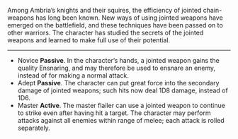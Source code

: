 Among Ambria’s knights and their squires, the efficiency of jointed chain-weapons has long been known. New ways of using jointed weapons have emerged on the battlefield, and these techniques have been passed on to other warriors. The character has studied the secrets of the jointed weapons and learned to make full use of their potential.

---
- Novice **Passive**. In the character’s hands, a jointed weapon gains the quality Ensnaring, and may therefore be used to ensnare an enemy, instead of for making a normal attack.
- Adept **Passive**. The character can put great force into the secondary damage of jointed weapons; such hits now deal 1D8 damage, instead of 1D6.
- Master **Active**. The master flailer can use a jointed weapon to continue to strike even after having hit a target. The character may perform attacks against all enemies within range of melee; each attack is rolled separately.